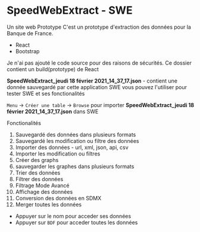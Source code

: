 # SpeedWebExtract - SWE
Un site web Prototype
C'est un prototype d'extraction des données pour la Banque de France.

  * React
  * Bootstrap

Je n'ai pas ajouté le code source pour des raisons de sécurités.
Ce dossier contient un build(prototype) de React

**SpeedWebExtract_jeudi 18 février 2021_14_37_17.json** - contient une donnée sauvegardé par cette application SWE
vous pouvez l'utiliser pour tester SWE et ses fonctionalités

``Menu`` -> ``Créer une table`` -> ``Browse`` pour importer **SpeedWebExtract_jeudi 18 février 2021_14_37_17.json** dans SWE

Fonctionalités
1. Sauvegardé des données dans plusieurs formats
2. Sauvegardé les modification ou filtre des données
3. Importer des données - url, xml, json, api, csv
4. Importer les modification ou filtres
5. Créer des graphs
6. sauvegarder les graphes dans plusieurs formats
7. Trier des données
8. Filtrer des données
9. Filtrage Mode Avancé
10. Affichage des données
11. Conversion des données en SDMX
12. Merger toutes les données

* Appuyer sur le nom pour acceder ses données 
* Appuyer sur ``BDF`` pour acceder toutes les données
